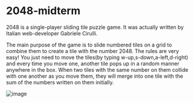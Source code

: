 # 2048-midterm
2048 is a single-player sliding tile puzzle game. 
It was actually written by Italian web-developer Gabriele Cirulli. 

The main purpose of the game is to slide numbered tiles on a grid to combine them to create a tile with the number 2048. 
The rules are very easy! You just need to move the tiles(by typing w-up,s-down,a-left,d-right) and every time you move one, another tile pops up in a random manner anywhere in the box. When two tiles with the same number on them collide with one another as you move them, they will merge into one tile with the sum of the numbers written on them initially.



![image](https://user-images.githubusercontent.com/66420708/161809832-218b3921-13ce-45ae-b77d-9c87bbe7b251.png)


